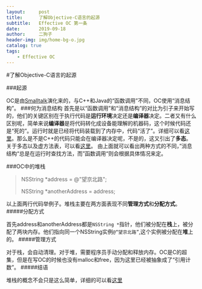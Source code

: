```yaml
---
layout:     post
title:      了解Objective-C语言的起源
subtitle:   Effective OC 第一条
date:       2019-09-18
author:     二狗子
header-img: img/home-bg-o.jpg
catalog: true
tags:
    - Effective OC
---
```

#了解Objective-C语言的起源

###起源

OC是由[Smalltalk](https://zh.wikipedia.org/wiki/Smalltalk)演化来的，与C++和Java的“函数调用”不同，OC使用“消息结构”。
###何为消息结构
首先是以“函数调用”和“消息结构”的对比为引子来开始写的，他们的关键区别在于执行代码是**运行环境**决定还是**编译器**决定。二者又有什么区别呢，简单来说**编译器**是将代码转化成设备能理解的机器码，这个时候代码还是“死的”。运行时就是已经将代码装载到了内存中，代码“活了”。详细可以看[这里](https://blog.csdn.net/weiwenhp/article/details/8107203)。那么是不是C++的代码只能会在编译器决定呢，不是的，这又引出了**多态**。关于多态以及虚方法表，可以看[这里](https://blog.csdn.net/dan15188387481/article/details/49667389)。
由上面就可以看出两种方式的不同，”消息结构“总是在运行时查找方法，而”函数调用“则会根据具体情况来定。

###OC中的堆栈

>    NSString *address = @"望京北路";
> 
>    NSString *anotherAddress = address;

以上面两行代码举例子。堆栈主要在两方面表现不同**管理方式**和**分配方式**。
#####分配方式

首先address和anotherAddress都是`NSString *`指针，他们被分配在**栈**上，被分配了两块内存。他们指向同一个NSString实例`@“望京北路”`,这个实例被分配在**堆**上的。
#####管理方式

对于栈，会自动清理。对于堆，需要程序员手动分配和释放内存。OC是C的超集，但是在写OC的时候也没有malloc和free，因为这里已经被抽象成了“引用计数”。
#####结语

堆栈的概念不会只是这么简单，详细的可以看[这里](https://www.jianshu.com/p/c8e1d91dda99)
